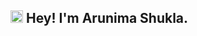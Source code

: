 ##  <img src="https://giphy.com/gifs/QWvra259h4LCvdJnxP" width="20" height="20"/> Hey! I'm Arunima Shukla.

<!--
**ArunimaShukla03/ArunimaShukla03** is a ✨ _special_ ✨ repository because its `README.md` (this file) appears on your GitHub profile.

Here are some ideas to get you started:

- 🔭 I’m currently working on ...
- 🌱 I’m currently learning ...
- 👯 I’m looking to collaborate on ...
- 🤔 I’m looking for help with ...
- 💬 Ask me about ...
- 📫 How to reach me: ...
- 😄 Pronouns: ...
- ⚡ Fun fact: ...
-->
